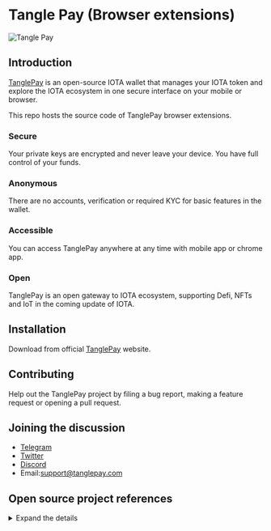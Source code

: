 # Tangle Pay (Browser extensions)
![Tangle Pay](https://tanglepay.com/image/TanglePayLogo.png "Tangle Pay")

## Introduction
[TanglePay](https://www.tanglepay.com) is an open-source IOTA wallet that manages your IOTA token and explore the IOTA ecosystem
in one secure interface on your mobile or browser.

This repo hosts the source code of TanglePay browser extensions.

### Secure
Your private keys are encrypted and never leave your device. You have full control of your funds.

### Anonymous
There are no accounts, verification or required KYC for basic features in the wallet.

### Accessible
You can access TanglePay anywhere at any time with mobile app or chrome app.

### Open
TanglePay is an open gateway to IOTA ecosystem, supporting Defi, NFTs and IoT in the coming update of IOTA.

## Installation
Download from official [TanglePay](https://www.tanglepay.com) website.

## Contributing
Help out the TanglePay project by filing a bug report, making a feature request or opening a pull request. 

## Joining the discussion
- [Telegram](https://t.me/tanglepay)
- [Twitter](https://twitter.com/tanglepaycom)
- [Discord](https://discord.gg/5yMCwbdjZ3)
- Email:support@tanglepay.com 

## Open source project references
<details>
  <summary>Expand the details</summary>
  
#### @iota/iota.js
> repository: https://github.com/iotaledger/iota.js.git

> license: Apache-2.0

#### @iota/crypto.js
> repository: https://github.com/iotaledger/iota.js.git

> license: Apache-2.0

#### @iota/util.js
> repository: https://github.com/iotaledger/iota.js.git

> license: Apache-2.0

#### @iota/mqtt.js
> repository: https://github.com/iotaledger/iota.js.git

> license: Apache-2.0

#### antd-mobile
> repository: git+https://github.com/ant-design/ant-design-mobile.git

> license: MIT

#### antd-mobile-icons
> repository: git@github.com:awmleer/antd-mobile-icons.git

> license: MIT

#### bignumber.js
> repository: https://github.com/MikeMcl/bignumber.js.git

> license: MIT

#### crypto-js
> repository: http://github.com/brix/crypto-js.git

> license: MIT

#### formik
> repository: https://github.com/formium/formik.git

> license: Apache-2.0

#### i18next
> repository: https://github.com/i18next/i18next.git

> license: MIT

#### i18next-browser-languagedetector
> repository: https://github.com/i18next/i18next-browser-languageDetector.git

> license: MIT

#### localforage
> repository: git://github.com/localForage/localForage.git

> license: Apache-2.0

#### qrcode.react
> repository: https://github.com/zpao/qrcode.react.git

> license: ISC

#### react
> repository: https://github.com/facebook/react.git

> license: MIT
> 
#### react-copy-to-clipboard
> repository: https://github.com/nkbt/react-copy-to-clipboard.git

> license: MIT

#### react-dom
> repository: https://github.com/facebook/react.git

> license: MIT


#### react-i18next
> repository: https://github.com/i18next/react-i18next.git

> license: MIT

#### react-router-dom
> repository: https://github.com/remix-run/react-router

> license: MIT

#### react-scripts
> repository: https://github.com/facebook/create-react-app.git

> license: MIT

#### react-transition-group
> repository: https://github.com/reactjs/react-transition-group.git

> license: MIT

#### web-vitals
> repository: https://github.com/GoogleChrome/web-vitals.git

> license: Apache-2.0

#### yup
> repository: git+https://github.com/jquense/yup.git

> license: MIT
</details>

